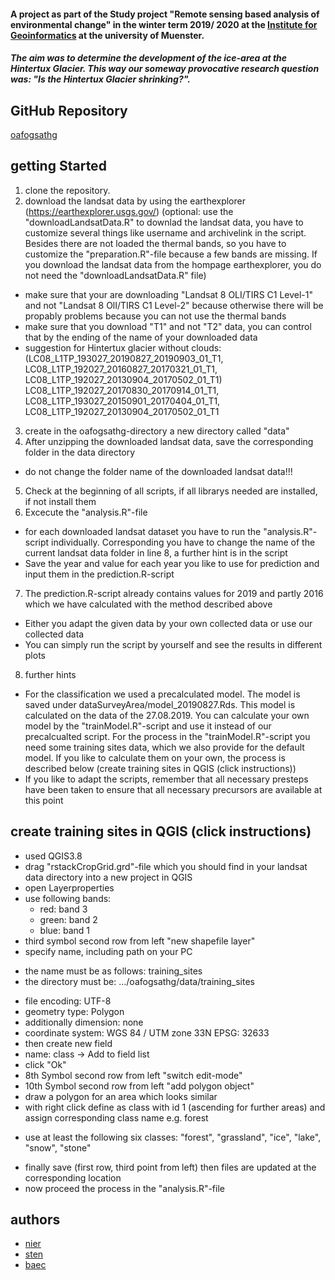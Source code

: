 #### A project as part of the Study project "Remote sensing based analysis of environmental change" in the winter term 2019/ 2020 at the [Institute for Geoinformatics](https://www.ifgi.de) at the university of Muenster.

##### The aim was to determine the development of the ice-area at the Hintertux Glacier. This way  our someway provocative research question was: "Is the Hintertux Glacier shrinking?". 

## GitHub Repository
[oafogsathg](https://github.com/tnier01/oafogsathg)

## getting Started
1. clone the repository. 
2. download the landsat data by using the earthexplorer (https://earthexplorer.usgs.gov/) (optional: use the "downloadLandsatData.R" to downlad the landsat data, you have to customize several things like username and archivelink in the script. Besides there are not loaded the thermal bands, so you have to customize the "preparation.R"-file because a few bands are missing. If you download the landsat data from the hompage earthexplorer, you do not need the "downloadLandsatData.R" file)
* make sure that your are downloading "Landsat 8 OLI/TIRS C1 Level-1" and not "Landsat 8 OlI/TIRS C1 Level-2" because otherwise there will be propably problems because you can not use the thermal bands
* make sure that you download "T1" and not "T2" data, you can control that by the ending of the name of your downloaded data 
* suggestion for Hintertux glacier without clouds: (LC08_L1TP_193027_20190827_20190903_01_T1, LC08_L1TP_192027_20160827_20170321_01_T1,  	LC08_L1TP_192027_20130904_20170502_01_T1)
LC08_L1TP_192027_20170830_20170914_01_T1, LC08_L1TP_193027_20150901_20170404_01_T1, LC08_L1TP_192027_20130904_20170502_01_T1
3. create in the oafogsathg-directory a new directory called "data"
4. After unzipping the downloaded landsat data, save the corresponding folder in the data directory 
* do not change the folder name of the downloaded landsat data!!!
5. Check at the beginning of all scripts, if all librarys needed are installed, if not install them 
6. Excecute the "analysis.R"-file
* for each downloaded landsat dataset you have to run the "analysis.R"-script individually. Corresponding you have to change the name of the current landsat data folder in line 8, a further hint is in the script
* Save the year and value for each year you like to use for prediction and input them in 
the prediction.R-script 
7. The prediction.R-script already contains values for 2019 and partly 2016 which we have calculated with the method described above
* Either you adapt the given data by your own collected data or use our collected data 
* You can simply run the script by yourself and see the results in different plots 
8. further hints 
* For the classification we used a precalculated model. The model is saved under dataSurveyArea/model_20190827.Rds. This model is calculated on the data of the 27.08.2019. You can calculate your own model by the "trainModel.R"-script and use it instead of our precalcualted script. For the process in the "trainModel.R"-script you need some training sites data, which we also provide for the default model. If you like to calculate them on your own, the process is described below (create training sites in QGIS (click instructions))
* If you like to adapt the scripts, remember that all necessary presteps have been taken to ensure that all necessary precursors are available at this point 

## create training sites in QGIS (click instructions)
- used QGIS3.8
- drag "rstackCropGrid.grd"-file which you should find in your landsat data directory into a new project in QGIS 
- open Layerproperties
- use following bands:
  - red: band 3
  - green: band 2
  - blue: band 1
- third symbol second row from left "new shapefile layer"
- specify name, including path on your PC
* the name must be as follows: training_sites
* the directory must be: .../oafogsathg/data/training_sites
- file encoding: UTF-8
- geometry type: Polygon
- additionally dimension: none 
- coordinate system: WGS 84 / UTM zone 33N EPSG: 32633
- then create new field 
- name: class -> Add to field list 
- click "Ok" 
- 8th Symbol second row from left "switch edit-mode"
- 10th Symbol second row from left "add polygon object"
- draw a polygon for an area which looks similar 
- with right click define as class with id 1 (ascending for further areas) and assign corresponding class name e.g. forest
* use at least the following six classes: "forest", "grassland", "ice", "lake", "snow", "stone"
- finally save (first row, third point from left) then files are updated at the corresponding location 
- now proceed the process in the "analysis.R"-file 

## authors
* [nier](https://github.com/tnier01/)
* [sten](https://github.com/jsten07)
* [baec](https://github.com/Leverkusen)
